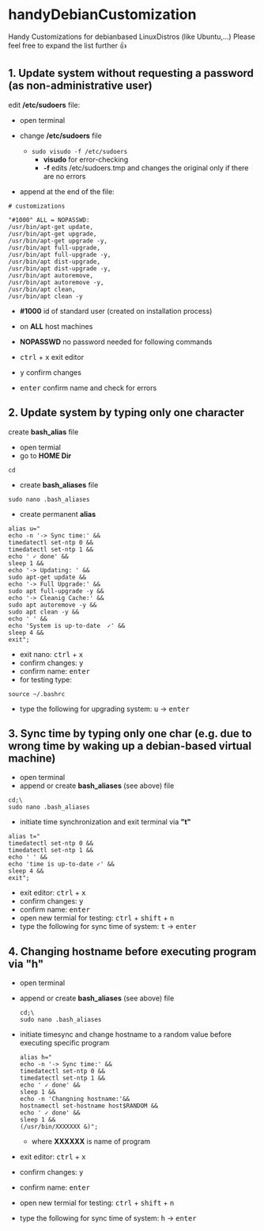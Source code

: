 # handyDebianCustomization
Handy Customizations for debianbased LinuxDistros (like Ubuntu,...)
Please feel free to expand the list further 👍

## 1. Update system without requesting a password (as non-administrative user)

edit __/etc/sudoers__ file:

- open terminal
- change __/etc/sudoers__ file
  - `sudo visudo -f /etc/sudoers`
    - __visudo__ for error-checking
    - __-f__ edits /etc/sudoers.tmp and changes the original only if there are no errors

- append at the end of the file:
```cosole
# customizations

"#1000" ALL = NOPASSWD: 
/usr/bin/apt-get update,
/usr/bin/apt-get upgrade,
/usr/bin/apt-get upgrade -y,
/usr/bin/apt full-upgrade,
/usr/bin/apt full-upgrade -y,
/usr/bin/apt dist-upgrade,
/usr/bin/apt dist-upgrade -y,
/usr/bin/apt autoremove,
/usr/bin/apt autoremove -y,
/usr/bin/apt clean,
/usr/bin/apt clean -y

```
  - __#1000__ id of standard user (created on installation process)
  - on __ALL__ host machines
  - __NOPASSWD__ no password needed for following commands
  
- <kbd>ctrl</kbd> + <kbd>x</kbd> exit editor
- <kbd>y</kbd> confirm changes
- <kbd>enter</kbd>       confirm name and check for errors
  
## 2. Update system by typing only one character
  
  create __bash_alias__ file
  
  - open termial
  - go to __HOME Dir__
  ```console
  cd
  ```
  - create __bash_aliases__ file
  ```console
  sudo nano .bash_aliases
  ```
  - create permanent __alias__
  ```console
  alias u="
  echo -n '-> Sync time:' &&
  timedatectl set-ntp 0 &&
  timedatectl set-ntp 1 &&
  echo ' ✓ done' &&
  sleep 1 &&
  echo '-> Updating: ' &&
  sudo apt-get update &&
  echo '-> Full Upgrade:' &&
  sudo apt full-upgrade -y &&
  echo '-> Cleanig Cache:' &&
  sudo apt autoremove -y &&
  sudo apt clean -y &&
  echo ' ' &&
  echo 'System is up-to-date  ✓' &&
  sleep 4 &&
  exit";

  ```
  - exit nano: <kbd>ctrl</kbd> + <kbd>x</kbd>
  - confirm changes: <kbd>y</kbd>
  - confirm name: <kbd>enter</kbd>
  - for testing type:
  ```console
  source ~/.bashrc 
  ```
  - type the following for upgrading system: <kbd>u</kbd> -> <kbd>enter</kbd>
  
## 3. Sync time by typing only one char (e.g. due to wrong time by waking up a debian-based virtual machine)
  
  - open terminal
  - append or create __bash_aliases__ (see above) file
  ```console
  cd;\
  sudo nano .bash_aliases
  ```
  - initiate time synchronization and exit terminal via __"t"__
  ```console
  alias t="
  timedatectl set-ntp 0 &&
  timedatectl set-ntp 1 &&
  echo ' ' &&
  echo 'time is up-to-date ✓' &&
  sleep 4 &&
  exit";
  ```
- exit editor: <kbd>ctrl</kbd> + <kbd>x</kbd>
- confirm changes: <kbd>y</kbd>
- confirm name: <kbd>enter</kbd>
- open new termial for testing: <kbd>ctrl</kbd> + <kbd>shift</kbd> + <kbd>n</kbd>
- type the following for sync time of system: <kbd>t</kbd> -> <kbd>enter</kbd>

## 4. Changing hostname before executing program via __"h"__

- open terminal
- append or create __bash_aliases__ (see above) file
  ```console
  cd;\
  sudo nano .bash_aliases
  ```
- initiate timesync and change hostname to a random value before executing specific program
  ```console
  alias h="
  echo -n '-> Sync time:' &&
  timedatectl set-ntp 0 &&
  timedatectl set-ntp 1 &&
  echo ' ✓ done' &&
  sleep 1 &&
  echo -n 'Changning hostname:'&&
  hostnamectl set-hostname host$RANDOM &&
  echo ' ✓ done' &&
  sleep 1 &&
  (/usr/bin/XXXXXXX &)";

  ```
  - where __XXXXXX__ is name of program
  
- exit editor: <kbd>ctrl</kbd> + <kbd>x</kbd>
- confirm changes: <kbd>y</kbd>
- confirm name: <kbd>enter</kbd>
- open new termial for testing: <kbd>ctrl</kbd> + <kbd>shift</kbd> + <kbd>n</kbd>
- type the following for sync time of system: <kbd>h</kbd> -> <kbd>enter</kbd>
